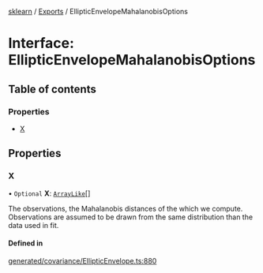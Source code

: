 [sklearn](../readme.md) / [Exports](../modules.md) / EllipticEnvelopeMahalanobisOptions

# Interface: EllipticEnvelopeMahalanobisOptions

## Table of contents

### Properties

- [X](EllipticEnvelopeMahalanobisOptions.md#x)

## Properties

### X

• `Optional` **X**: [`ArrayLike`](../modules.md#arraylike)[]

The observations, the Mahalanobis distances of the which we compute. Observations are assumed to be drawn from the same distribution than the data used in fit.

#### Defined in

[generated/covariance/EllipticEnvelope.ts:880](https://github.com/transitive-bullshit/scikit-learn-ts/blob/367336a/packages/sklearn/src/generated/covariance/EllipticEnvelope.ts#L880)
